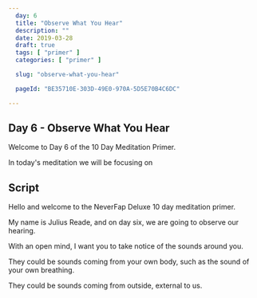 ```yaml
---
  day: 6
  title: "Observe What You Hear"
  description: ""
  date: 2019-03-28
  draft: true
  tags: [ "primer" ]
  categories: [ "primer" ]

  slug: "observe-what-you-hear"

  pageId: "BE35710E-303D-49E0-970A-5D5E70B4C6DC"

---
```


## Day 6 - Observe What You Hear

Welcome to Day 6 of the 10 Day Meditation Primer.

In today's meditation we will be focusing on


## Script


Hello and welcome to the NeverFap Deluxe 10 day meditation primer.

My name is Julius Reade, and on day six, we are going to observe our hearing.

With an open mind, I want you to take notice of the sounds around you.

They could be sounds coming from your own body, such as the sound of your own breathing. 

They could be sounds coming from outside, external to us.


